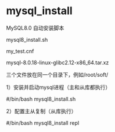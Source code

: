 # mysql_install
MySQL8.0 自动安装脚本 

mysql8_install.sh

my_test.cnf

mysql-8.0.18-linux-glibc2.12-x86_64.tar.xz

三个文件放在同一个目录下，例如/root/soft/

1）安装并启动mysql进程（主和从库都执行）

#/bin/bash mysql8_install.sh

2）配置主从复制（从库执行）

#/bin/bash mysql8_install repl
